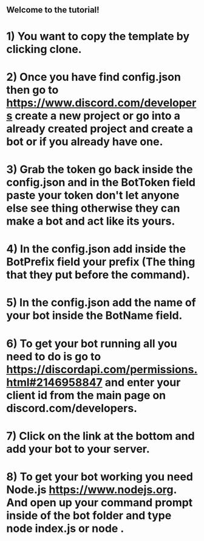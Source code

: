 ## Welcome to the tutorial!
# 1) You want to copy the template by clicking clone.
# 2) Once you have find config.json then go to https://www.discord.com/developers create a new project or go into a already created project and create a bot or if you already have one.
# 3) Grab the token go back inside the config.json and in the BotToken field paste your token don't let anyone else see thing otherwise they can make a bot and act like its yours.
# 4) In the config.json add inside the BotPrefix field your prefix (The thing that they put before the command).
# 5) In the config.json add the name of your bot inside the BotName field.
# 6) To get your bot running all you need to do is go to https://discordapi.com/permissions.html#2146958847 and enter your client id from the main page on discord.com/developers.
# 7) Click on the link at the bottom and add your bot to your server.
# 8) To get your bot working you need Node.js https://www.nodejs.org. And open up your command prompt inside of the bot folder and type node index.js or node .
